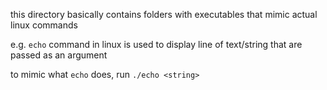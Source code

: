 this directory basically contains folders with executables that mimic actual linux commands

e.g. ```echo``` command in linux is used to display line of text/string that are passed as an argument


to mimic what ```echo``` does, run ```./echo <string> ```